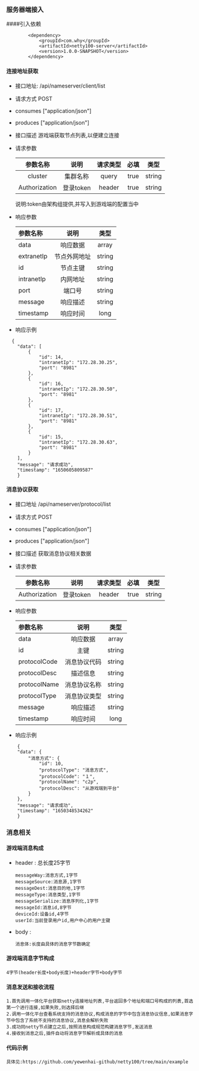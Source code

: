 ### 服务器端接入  

####引入依赖
```
        <dependency>
            <groupId>com.why</groupId>
            <artifactId>netty100-server</artifactId>
            <version>1.0.0-SNAPSHOT</version>
        </dependency>
```

#### 连接地址获取
- 接口地址: /api/nameserver/client/list
- 请求方式  POST
- consumes ["application/json"]
- produces ["application/json"]
- 接口描述 游戏端获取节点列表,以便建立连接
- 请求参数

  |参数名称|说明|请求类型|必填|类型|
    |:----:|:----:|:----:|:----:|:----:|
  |cluster|集群名称|query|true|string| 
  |Authorization|登录token|header|true|string|
  说明:token由架构组提供,并写入到游戏端的配置当中
- 响应参数

  |参数名称|说明|类型|
    |:----|:----:|:----:|
  |data|响应数据|array|
  |extranetIp|节点外网地址|string| 
  |id|节点主键|string|
  |intranetIp|内网地址|string|
  |port|端口号|string|
  |message|响应描述|string|
  |timestamp|响应时间|long|
- 响应示例
```
  {
    "data": [
        {
            "id": 14,
            "intranetIp": "172.28.30.25",
            "port": "8981"
        },
        {
            "id": 16,
            "intranetIp": "172.28.30.50",
            "port": "8981"
        },
        {
            "id": 17,
            "intranetIp": "172.28.30.51",
            "port": "8981"
        },
        {
            "id": 15,
            "intranetIp": "172.28.30.63",
            "port": "8981"
        }
    ],
    "message": "请求成功",
    "timestamp": "1650605809587"
    }
```

#### 消息协议获取

- 接口地址   /api/nameserver/protocol/list
- 请求方式   POST
- consumes  ["application/json"]
- produces  ["application/json"]
- 接口描述   获取消息协议相关数据
- 请求参数

  |参数名称|说明|请求类型|必填|类型|
    |:----:|:----:|:----:|:----:|:----:|
  |Authorization|登录token|header|true|string|
- 响应参数

  |参数名称|说明|类型|
    |:----|:----:|:----:|
  |data|响应数据|array|
  |id|主键|string|
  |protocolCode|消息协议代码|string|
  |protocolDesc|描述信息|string|
  |protocolName|消息协议名称|string|
  |protocolType|消息协议类型|string|
  |message|响应描述|string|
  |timestamp|响应时间|long|  
- 响应示例
```
    {
    "data": {
        "消息方式": {
            "id": 10,
            "protocolType": "消息方式",
            "protocolCode": "１",
            "protocolName": "c2p",
            "protocolDesc": "从游戏端到平台"
        }
    },
    "message": "请求成功",
    "timestamp": "1650348534262"
    }
```
### 消息相关

#### 游戏端消息构成

- header : 总长度25字节

      messageWay:消息方式,1字节
      messageSource:消息源,1字节
      messageDest:消息目的地,1字节
      messageType:消息类型,1字节
      messageSerialize:消息序列化,1字节
      messageId:消息id,8字节
      deviceId:设备id,4字节
      userId:当前登录用户id,用户中心的用户主键
- body :

      消息体:长度由具体的消息字节数确定

#### 游戏端消息字节构成

    4字节(header长度+body长度)+header字节+body字节        

#### 消息发送和接收流程
    1.首先调用一体化平台获取netty连接地址列表,平台返回多个地址和端口号构成的列表,首选第一个进行连接,如果失败,则选择后继
    2.调用一体化平台查看系统支持的消息协议,构成消息的字节中包含消息协议信息,如果消息字节中包含了系统不支持的消息协议,消息会解析失败
    3.成功同netty节点建立之后,按照消息构成规范构建消息字节,发送消息
    4.接收到消息之后,插件自动将消息字节解析成具体的消息

####  代码示例

    具体见:https://github.com/yewenhai-github/netty100/tree/main/example